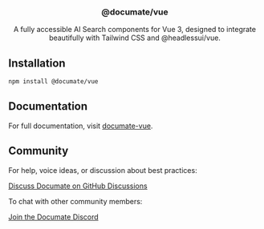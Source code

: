 <h3 align="center">
  @documate/vue
</h3>

<p align="center">
  A fully accessible AI Search components for Vue 3, designed to integrate
  beautifully with Tailwind CSS and @headlessui/vue.
</p>

## Installation


```sh
npm install @documate/vue
```

## Documentation

For full documentation, visit [documate-vue](https://documate.site/reference/documate-vue.html).

## Community

For help, voice ideas, or discussion about best practices:

[Discuss Documate on GitHub Discussions](https://github/aircodelabs/documate/discussions)

To chat with other community members:

[Join the Documate Discord](https://discord.gg/YhypQrZBu5)
